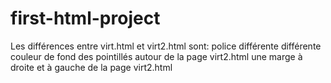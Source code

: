 # first-html-project
Les différences entre virt.html et virt2.html sont:
police différente
différente couleur de fond 
des pointillés autour de la page virt2.html
une marge à droite et à gauche de la page virt2.html
